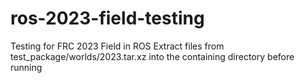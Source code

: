 # ros-2023-field-testing
Testing for FRC 2023 Field in ROS
Extract files from test_package/worlds/2023.tar.xz into the containing directory before running
